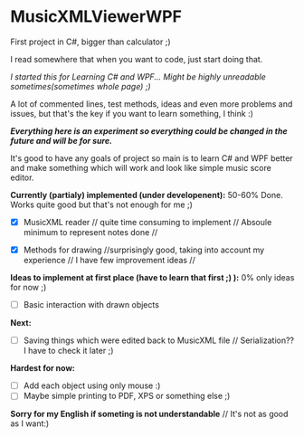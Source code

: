 # MusicXMLViewerWPF
First project in C#, bigger than calculator ;)

I read somewhere that when you want to code, just start doing that.

_I started this for Learning C# and WPF... Might be highly unreadable sometimes(sometimes whole page) ;)_

A lot of commented lines, test methods, ideas and even more problems and issues, but that's the key if you want to learn something, I think :)

**_Everything here is an experiment so everything could be changed in the future and will be for sure._**

It's good to have any goals of project so main is to learn C# and WPF better and make something which will work and look like simple music score editor.

**Currently (partialy) implemented (under developenent):**       50-60% Done.  Works quite good but that's not enough for me ;) 
   - [x] MusicXML reader // quite time consuming to implement // Absoule minimum to represent notes done // 

   - [x] Methods for drawing  //surprisingly good, taking into account my experience // I have few improvement ideas // 
 
**Ideas to implement at first place (have to learn that first ;) ):**  0% only ideas for now ;) 

   - [ ] Basic interaction with drawn objects

**Next:**                                               
  - [ ] Saving things which were edited back to MusicXML file // Serialization?? I have to check it later ;) 
    
**Hardest for now:**  
  - [ ] Add each object using only mouse :)
  - [ ] Maybe simple printing to PDF, XPS or something else ;)
 
**Sorry for my English if someting is not understandable** // It's not as good as I want:)
